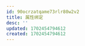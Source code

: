 ```yaml
---
id: 90ocrzatqame73rlr80w2v2
title: 属性绑定
desc: ''
updated: 1702454794612
created: 1702454794612
---
```

